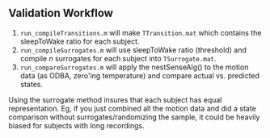 ## Validation Workflow
1. `run_compileTransitions.m` will make `TTransition.mat` which contains the sleepToWake ratio for each subject.
2. `run_compileSurrogates.m` will use sleepToWake ratio (threshold) and compile *n* surrogates for each subject into `TSurrogate.mat`.
3. `run_compareSurrogates.m` will apply the nestSenseAlg() to the motion data (as ODBA, zero'ing temperature) and compare actual vs. predicted states.


Using the surrogate method insures that each subject has equal representation. Eg, if you just combined all the motion data and did a state comparison without surrogates/randomizing the sample, it could be heavily biased for subjects with long recordings.